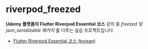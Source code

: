 # riverpod_freezed

**Udemy 플랫폼의 Flutter Riverpod Essential 코스** 강의 중 *freezed 및 json_serializable 패키지* 를 다루는 실습 프로젝트입니다.

* [Flutter Riverpod Essential 코스 (korean)](https://www.udemy.com/course/flutter-riverpod-essential-korean/)